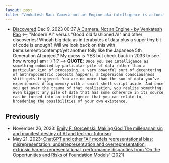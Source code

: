 ```yaml
---
layout: post
title: "Venkatesh Rao: Camera not an Engine aka intelligence is a function of big data plus very small code; modern 'AI' versus Good Old Fashioned AI  aka 'GOFAI' Will we look back on this like we do Prolog and the Japanese 5th generation AI  project?"
---
```

* [Discovered](http://rolandtanglao.com/2020/07/29/p1-blogthis-checkvist-list-links-to-blog/) Dec 9, 2023 00:37 [A Camera, Not an Engine - by Venkatesh Rao](https://studio.ribbonfarm.com/p/a-camera-not-an-engine) <-- "Modern AI" versus "Good old fashioned AI" and other discoveries! Whoah big data as in terabytes of data plus a super tiny bit of code is enough? Will we look back on this with bemusement/contempt/yet another folly like the Japanese 5th Generation AI project? My guess is YES but check back in 2033 to see how wrong I am :-) ?!? --> **QUOTE**: `Once you see intelligence as something embodied by particular pile of data rather than a particular kind of processing, a very powerful sort of decentering of anthropocentric conceits happens; a Copernican consciousness shift gets triggered. You are no more than the sum of data you’ve experienced. A big memory with a small shell script aside. And once you get over the trauma of that realization, you realize something even bigger: any pile of data that has some coherence in its source can be turned into an intelligence that you can relate to, broadening the possibilities of your own existence.`

## Previously

* November 26, 2023: [Emily F. Gorcenski: Making God The millenarianism and manifest destiny of AI and techno-futurism](http://rolandtanglao.com/2023/11/26/p1-emily-f-gorcenski-making-god-millenarianism-manifest-destiny-aitechno-futurism/)
* May 21. 2023: [ChatGPT  and other 'AI' models representational bias: misrepresentation,  underrepresentation and overrepresentation; extrinsic harms:  representational, performance disparities from 'On the Opportunities and  Risks of Foundation Models' (2021) ](http://rolandtanglao.com/2023/05/21/p1-intrinsic-biases-extrinsic-harms-foundation-ai-models/)        

